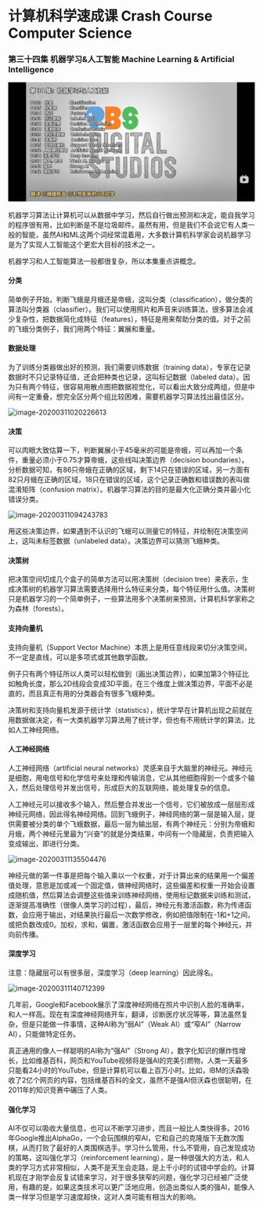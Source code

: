 # 计算机科学速成课 Crash Course Computer Science

### 第三十四集 机器学习&人工智能 Machine Learning & Artificial Intelligence

![image-20250922100111880](image/image-20250922100111880.png)

机器学习算法让计算机可以从数据中学习，然后自行做出预测和决定，能自我学习的程序很有用，比如判断是不是垃圾邮件。虽然有用，但是我们不会说它有人类一般的智能，虽然AI和ML这两个词经常混着用，大多数计算机科学家会说机器学习是为了实现人工智能这个更宏大目标的技术之一。

机器学习和人工智能算法一般都很复杂，所以本集重点讲概念。

#### 分类

简单例子开始，判断飞蛾是月蛾还是帝蛾，这叫分类（classification），做分类的算法叫分类器（classifier）。我们可以使用照片和声音来训练算法，很多算法会减少复杂性，把数据简化成特征（features），特征是用来帮助分类的值。对于之前的飞蛾分类例子，我们用两个特征：翼展和重量。

#### 数据处理

为了训练分类器做出好的预测，我们需要训练数据（training data），专家在记录数据时不只记录特征值，还会把种类也记录，这叫标记数据（labeled data）。因为只有两个特征，很容易用散点图把数据视觉化，可以看出大致分成两组，但是中间有一定重叠，想完全区分两个组比较困难，需要机器学习算法找出最佳区分。

![image-20200311020226613](./image/image-20200311020226613.png)

#### 决策

可以肉眼大致估算一下，判断翼展小于45毫米的可能是帝蛾，可以再加一个条件，重量必须小于0.75才算帝蛾，这些线叫决策边界（decision boundaries）。分析数据可知，有86只帝蛾在正确的区域，剩下14只在错误的区域，另一方面有82只月蛾在正确的区域，18只在错误的区域，这个记录正确数和错误数的表叫做混淆矩阵（confusion matrix）。机器学习算法的目的是最大化正确分类并最小化错误分类。

![image-20200311094243783](./image/image-20200311094243783.png)

用这些决策边界，如果遇到不认识的飞蛾可以测量它的特征，并绘制在决策空间上，这叫未标签数据（unlabeled data）。决策边界可以猜测飞蛾种类。

#### 决策树

把决策空间切成几个盒子的简单方法可以用决策树（decision tree）来表示，生成决策树的机器学习算法需要选择用什么特征来分类，每个特征用什么值。决策树只是机器学习的一个简单例子，一些算法用多个决策树来预测，计算机科学家称之为森林（forests）。

#### 支持向量机

支持向量机（Support Vector Machine）本质上是用任意线段来切分决策空间，不一定是直线，可以是多项式或其他数学函数。

例子只有两个特征所以人类可以轻松做到（画出决策边界），如果加第3个特征比如触角长度，那么2D线段会变成3D平面，在三个维度上做决策边界，平面不必是直的，而且真正有用的分类器会有很多飞蛾种类。

决策树和支持向量机发源于统计学（statistics），统计学早在计算机出现之前就在用数据做决定，有一大类机器学习算法用了统计学，但也有不用统计学的算法，比如人工神经网络。

#### 人工神经网络

人工神经网络（artificial neural networks）灵感来自于大脑里的神经元。神经元是细胞，用电信号和化学信号来处理和传输消息，它从其他细胞得到一个或多个输入，然后处理信号并发出信号，形成巨大的互联网络，能处理复杂的信息。

人工神经元可以接收多个输入，然后整合并发出一个信号，它们被放成一层层形成神经元网络，因此得名神经网络。回到飞蛾例子，神经网络的第一层是输入层，提供需要被分类的单个飞蛾数据，最后一层为输出层，有两个神经元：分别为帝蛾和月蛾，两个神经元里最为“兴奋”的就是分类结果，中间有一个隐藏层，负责把输入变成输出，即进行分类。

![image-20200311135504476](./image/image-20200311135504476.png)

神经元做的第一件事是把每个输入乘以一个权重，对于计算出来的结果用一个偏差值处理，意思是加或减一个固定值，做神经网络时，这些偏差和权重一开始会设置成随机值，然后算法会调整这些值来训练神经网络，使用标记数据来训练和测试，逐渐提高准确性（很像人类学习的过程），最后，神经元有激活函数，称为传递函数，会应用于输出，对结果执行最后一次数学修改，例如把值限制在-1和+1之间，或把负数改成0。加权，求和，偏置，激活函数会应用于一层里的每个神经元，并向前传播。

#### 深度学习

注意：隐藏层可以有很多层，深度学习（deep learning）因此得名。

![image-20200311140712399](./image/image-20200311140712399.png)

几年前，Google和Facebook展示了深度神经网络在照片中识别人脸的准确率，和人一样高。现在有深度神经网络开车，翻译，诊断医疗状况等等，算法虽然复杂，但是只能做一件事情，这种AI称为“弱AI”（Weak AI）或“窄AI”（Narrow AI），只能做特定任务。

真正通用的像人一样聪明的AI称为“强AI”（Strong AI），数字化知识的爆炸性增长，比如维基百科，网页和YouTube视频将是强AI的完美引燃物，人类一天最多只能看24小时的YouTube，但是计算机可以看上百万小时。比如，IBM的沃森吸收了2亿个网页的内容，包括维基百科的全文，虽然不是强AI但沃森也很聪明，在2011年的知识竞赛中碾压了人类。

#### 强化学习

AI不仅可以吸收大量信息，也可以不断学习进步，而且一般比人类快得多。2016年Google推出AlphaGo，一个会玩围棋的窄AI，它和自己的克隆版下无数次围棋，从而打败了最好的人类围棋选手。学习什么管用，什么不管用，自己发现成功的策略，这叫强化学习（reinforcement learning），是一种很强大的方法，和人类的学习方式非常相似，人类不是天生会走路，是上千小时的试错中学会的。计算机现在才刚学会反复试错来学习，对于很多狭窄的问题，强化学习已经被广泛使用，有趣的是，如果这类技术可以更广泛地应用，创造出类似人类的强AI，能像人类一样学习但是学习速度超快，这对人类可能有相当大的影响。
